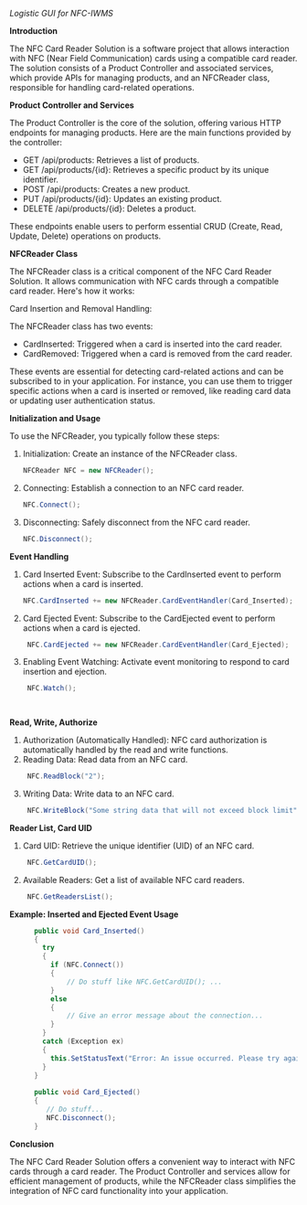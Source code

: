 *Logistic GUI for NFC-IWMS*

**Introduction**

The NFC Card Reader Solution is a software project that allows interaction with NFC (Near Field Communication) cards using a compatible card reader. The solution consists of a Product Controller and associated services, which provide APIs for managing products, and an NFCReader class, responsible for handling card-related operations.

**Product Controller and Services**

The Product Controller is the core of the solution, offering various HTTP endpoints for managing products. Here are the main functions provided by the controller:

- GET /api/products: Retrieves a list of products.
- GET /api/products/{id}: Retrieves a specific product by its unique identifier.
- POST /api/products: Creates a new product.
- PUT /api/products/{id}: Updates an existing product.
- DELETE /api/products/{id}: Deletes a product.

These endpoints enable users to perform essential CRUD (Create, Read, Update, Delete) operations on products.

**NFCReader Class**

The NFCReader class is a critical component of the NFC Card Reader Solution. It allows communication with NFC cards through a compatible card reader. Here's how it works:

Card Insertion and Removal Handling:

The NFCReader class has two events:

- CardInserted: Triggered when a card is inserted into the card reader.
- CardRemoved: Triggered when a card is removed from the card reader.

These events are essential for detecting card-related actions and can be subscribed to in your application. For instance, you can use them to trigger specific actions when a card is inserted or removed, like reading card data or updating user authentication status.

**Initialization and Usage**

To use the NFCReader, you typically follow these steps:

1. Initialization: Create an instance of the NFCReader class.
   ```csharp
   NFCReader NFC = new NFCReader();
2. Connecting: Establish a connection to an NFC card reader.
    ```csharp
    NFC.Connect();
3. Disconnecting: Safely disconnect from the NFC card reader.
    ```csharp
    NFC.Disconnect();

**Event Handling**
1. Card Inserted Event: Subscribe to the CardInserted event to perform actions when a card is inserted.
    ```csharp
    NFC.CardInserted += new NFCReader.CardEventHandler(Card_Inserted);
2. Card Ejected Event: Subscribe to the CardEjected event to perform actions when a card is ejected.
   ```csharp
    NFC.CardEjected += new NFCReader.CardEventHandler(Card_Ejected);
3. Enabling Event Watching: Activate event monitoring to respond to card insertion and ejection.
   ```csharp
    NFC.Watch();

  
**Read, Write, Authorize**
1. Authorization (Automatically Handled): NFC card authorization is automatically handled by the read and write functions.
2. Reading Data: Read data from an NFC card.
   ```csharp
    NFC.ReadBlock("2");
3. Writing Data: Write data to an NFC card.
   ```csharp
    NFC.WriteBlock("Some string data that will not exceed block limit", "2");

**Reader List, Card UID**
1. Card UID: Retrieve the unique identifier (UID) of an NFC card.
   ```csharp
    NFC.GetCardUID();
2. Available Readers: Get a list of available NFC card readers.
   ```csharp
    NFC.GetReadersList();

**Example: Inserted and Ejected Event Usage**
```csharp
      public void Card_Inserted()
      {
        try
        {
          if (NFC.Connect())
          {
              // Do stuff like NFC.GetCardUID(); ...
          }
          else
          {
              // Give an error message about the connection...
          }
        }
        catch (Exception ex)
        {
          this.SetStatusText("Error: An issue occurred. Please try again.", false);
        }
      }
      
      public void Card_Ejected()
      {
         // Do stuff...
         NFC.Disconnect();
      }
```
**Conclusion**

The NFC Card Reader Solution offers a convenient way to interact with NFC cards through a card reader. The Product Controller and services allow for efficient management of products, while the NFCReader class simplifies the integration of NFC card functionality into your application.




